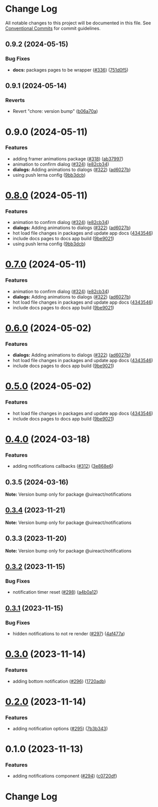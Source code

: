 # Change Log

All notable changes to this project will be documented in this file.
See [Conventional Commits](https://conventionalcommits.org) for commit guidelines.

## 0.9.2 (2024-05-15)


### Bug Fixes

* **docs:** packages pages to be wrapper ([#336](https://github.com/inavac182/ui-react/issues/336)) ([751d0f5](https://github.com/inavac182/ui-react/commit/751d0f544050ac090dafb11a062c21ab7275e2f3))





## 0.9.1 (2024-05-14)


### Reverts

* Revert "chore: version bump" ([b06a70a](https://github.com/inavac182/ui-react/commit/b06a70ae3e4a32a478c20a9f1e3325ebbf82886f))





# 0.9.0 (2024-05-11)


### Features

* adding framer animations package ([#318](https://github.com/inavac182/ui-react/issues/318)) ([ab37997](https://github.com/inavac182/ui-react/commit/ab379979e0b18c075bc43e0a89d24a9aaa247370))
* animation to confirm dialog ([#324](https://github.com/inavac182/ui-react/issues/324)) ([e82cb34](https://github.com/inavac182/ui-react/commit/e82cb34168dd9314502947bc2505e1495413905a))
* **dialogs:** Adding animations to dialogs  ([#322](https://github.com/inavac182/ui-react/issues/322)) ([ad6027b](https://github.com/inavac182/ui-react/commit/ad6027bc27258018f77457a8ef404f39486e409e))
* using push lerna config ([9bb3dcb](https://github.com/inavac182/ui-react/commit/9bb3dcb5c8829386d55fe2c2b788f6d83a64241d))





# [0.8.0](https://github.com/inavac182/ui-react/compare/@uireact/notifications@0.4.0...@uireact/notifications@0.8.0) (2024-05-11)


### Features

* animation to confirm dialog ([#324](https://github.com/inavac182/ui-react/issues/324)) ([e82cb34](https://github.com/inavac182/ui-react/commit/e82cb34168dd9314502947bc2505e1495413905a))
* **dialogs:** Adding animations to dialogs  ([#322](https://github.com/inavac182/ui-react/issues/322)) ([ad6027b](https://github.com/inavac182/ui-react/commit/ad6027bc27258018f77457a8ef404f39486e409e))
* hot load file changes in packages and update app docs ([4343546](https://github.com/inavac182/ui-react/commit/4343546a7739f011875050723426f29231d561a8))
* include docs pages to docs app build ([9be9021](https://github.com/inavac182/ui-react/commit/9be90214de139d20fc1df71cd56de9c9801f8f13))
* using push lerna config ([9bb3dcb](https://github.com/inavac182/ui-react/commit/9bb3dcb5c8829386d55fe2c2b788f6d83a64241d))





# [0.7.0](https://github.com/inavac182/ui-react/compare/@uireact/notifications@0.4.0...@uireact/notifications@0.7.0) (2024-05-11)


### Features

* animation to confirm dialog ([#324](https://github.com/inavac182/ui-react/issues/324)) ([e82cb34](https://github.com/inavac182/ui-react/commit/e82cb34168dd9314502947bc2505e1495413905a))
* **dialogs:** Adding animations to dialogs  ([#322](https://github.com/inavac182/ui-react/issues/322)) ([ad6027b](https://github.com/inavac182/ui-react/commit/ad6027bc27258018f77457a8ef404f39486e409e))
* hot load file changes in packages and update app docs ([4343546](https://github.com/inavac182/ui-react/commit/4343546a7739f011875050723426f29231d561a8))
* include docs pages to docs app build ([9be9021](https://github.com/inavac182/ui-react/commit/9be90214de139d20fc1df71cd56de9c9801f8f13))





# [0.6.0](https://github.com/inavac182/ui-react/compare/@uireact/notifications@0.4.0...@uireact/notifications@0.6.0) (2024-05-02)


### Features

* **dialogs:** Adding animations to dialogs  ([#322](https://github.com/inavac182/ui-react/issues/322)) ([ad6027b](https://github.com/inavac182/ui-react/commit/ad6027bc27258018f77457a8ef404f39486e409e))
* hot load file changes in packages and update app docs ([4343546](https://github.com/inavac182/ui-react/commit/4343546a7739f011875050723426f29231d561a8))
* include docs pages to docs app build ([9be9021](https://github.com/inavac182/ui-react/commit/9be90214de139d20fc1df71cd56de9c9801f8f13))





# [0.5.0](https://github.com/inavac182/ui-react/compare/@uireact/notifications@0.4.0...@uireact/notifications@0.5.0) (2024-05-02)


### Features

* hot load file changes in packages and update app docs ([4343546](https://github.com/inavac182/ui-react/commit/4343546a7739f011875050723426f29231d561a8))
* include docs pages to docs app build ([9be9021](https://github.com/inavac182/ui-react/commit/9be90214de139d20fc1df71cd56de9c9801f8f13))





# [0.4.0](https://github.com/inavac182/ui-react/compare/@uireact/notifications@0.3.5...@uireact/notifications@0.4.0) (2024-03-18)


### Features

* adding notifications callbacks ([#312](https://github.com/inavac182/ui-react/issues/312)) ([3e868e6](https://github.com/inavac182/ui-react/commit/3e868e6c671d65518e1892de7050858b6fea9636))





## 0.3.5 (2024-03-16)

**Note:** Version bump only for package @uireact/notifications





## [0.3.4](https://github.com/inavac182/ui-react/compare/@uireact/notifications@0.3.3...@uireact/notifications@0.3.4) (2023-11-21)

**Note:** Version bump only for package @uireact/notifications





## 0.3.3 (2023-11-20)

**Note:** Version bump only for package @uireact/notifications





## [0.3.2](https://github.com/inavac182/ui-react/compare/@uireact/notifications@0.3.1...@uireact/notifications@0.3.2) (2023-11-15)


### Bug Fixes

* notification timer reset ([#298](https://github.com/inavac182/ui-react/issues/298)) ([a4b0a12](https://github.com/inavac182/ui-react/commit/a4b0a12b75719648409633bd7331ef9deeff95b0))





## [0.3.1](https://github.com/inavac182/ui-react/compare/@uireact/notifications@0.3.0...@uireact/notifications@0.3.1) (2023-11-15)


### Bug Fixes

* hidden notifications to not re render ([#297](https://github.com/inavac182/ui-react/issues/297)) ([4af477a](https://github.com/inavac182/ui-react/commit/4af477a9ca035d4a0361635e91de2c1567d44d32))





# [0.3.0](https://github.com/inavac182/ui-react/compare/@uireact/notifications@0.2.0...@uireact/notifications@0.3.0) (2023-11-14)


### Features

* adding bottom notification ([#296](https://github.com/inavac182/ui-react/issues/296)) ([1720adb](https://github.com/inavac182/ui-react/commit/1720adb71a876c18a6ed5994de2b422c08139295))





# [0.2.0](https://github.com/inavac182/ui-react/compare/@uireact/notifications@0.1.0...@uireact/notifications@0.2.0) (2023-11-14)


### Features

* adding notification options ([#295](https://github.com/inavac182/ui-react/issues/295)) ([7b3b343](https://github.com/inavac182/ui-react/commit/7b3b34391a08403caec2ae9b9fa30b29c5d19a8c))





# 0.1.0 (2023-11-13)


### Features

* adding notifications component ([#294](https://github.com/inavac182/ui-react/issues/294)) ([c0720df](https://github.com/inavac182/ui-react/commit/c0720df3922cf8528fb0ef3ca27d86ef41490608))





# Change Log
